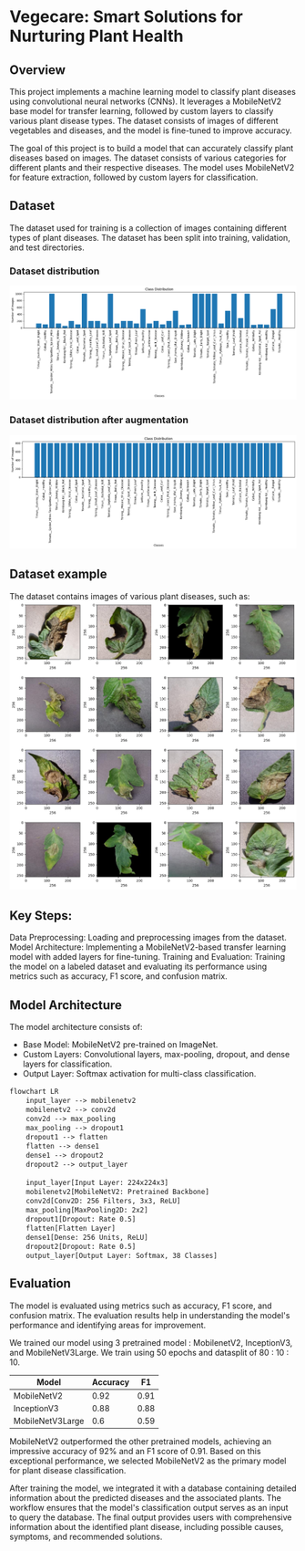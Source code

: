 # Vegecare: Smart Solutions for Nurturing Plant Health

## Overview
This project implements a machine learning model to classify plant diseases using convolutional neural networks (CNNs). It leverages a MobileNetV2 base model for transfer learning, followed by custom layers to classify various plant disease types. The dataset consists of images of different vegetables and diseases, and the model is fine-tuned to improve accuracy.

The goal of this project is to build a model that can accurately classify plant diseases based on images. The dataset consists of various categories for different plants and their respective diseases. The model uses MobileNetV2 for feature extraction, followed by custom layers for classification.

## Dataset
The dataset used for training is a collection of images containing different types of plant diseases. The dataset has been split into training, validation, and test directories.

### Dataset distribution
![class_distribution](assets/class_distribution.png)

### Dataset distribution after augmentation
![class_distribution_augmented](assets/class_distribution_augmented.png)

## Dataset example
The dataset contains images of various plant diseases, such as:
![dataset_exploration](assets/dataset_exploration.png)

## Key Steps:
Data Preprocessing: Loading and preprocessing images from the dataset.
Model Architecture: Implementing a MobileNetV2-based transfer learning model with added layers for fine-tuning.
Training and Evaluation: Training the model on a labeled dataset and evaluating its performance using metrics such as accuracy, F1 score, and confusion matrix.

## Model Architecture
The model architecture consists of:

- Base Model: MobileNetV2 pre-trained on ImageNet.
- Custom Layers: Convolutional layers, max-pooling, dropout, and dense layers for classification.
- Output Layer: Softmax activation for multi-class classification.

```mermaid
flowchart LR
    input_layer --> mobilenetv2
    mobilenetv2 --> conv2d
    conv2d --> max_pooling
    max_pooling --> dropout1
    dropout1 --> flatten
    flatten --> dense1
    dense1 --> dropout2
    dropout2 --> output_layer

    input_layer[Input Layer: 224x224x3]
    mobilenetv2[MobileNetV2: Pretrained Backbone]
    conv2d[Conv2D: 256 Filters, 3x3, ReLU]
    max_pooling[MaxPooling2D: 2x2]
    dropout1[Dropout: Rate 0.5]
    flatten[Flatten Layer]
    dense1[Dense: 256 Units, ReLU]
    dropout2[Dropout: Rate 0.5]
    output_layer[Output Layer: Softmax, 38 Classes]

```

## Evaluation
The model is evaluated using metrics such as accuracy, F1 score, and confusion matrix. The evaluation results help in understanding the model's performance and identifying areas for improvement.

We trained our model using 3 pretrained model : MobilenetV2, InceptionV3, and MobileNetV3Large. We train using 50 epochs and datasplit of 80 : 10 : 10.

| Model          | Accuracy | F1    |          
| -------------- | -------- | ----- |
| MobileNetV2    | 0.92    | 0.91 |
| InceptionV3       | 0.88    | 0.88 |
| MobileNetV3Large   | 0.6    | 0.59 |

MobileNetV2 outperformed the other pretrained models, achieving an impressive accuracy of 92% and an F1 score of 0.91. Based on this exceptional performance, we selected MobileNetV2 as the primary model for plant disease classification.

After training the model, we integrated it with a database containing detailed information about the predicted diseases and the associated plants. The workflow ensures that the model's classification output serves as an input to query the database. The final output provides users with comprehensive information about the identified plant disease, including possible causes, symptoms, and recommended solutions.